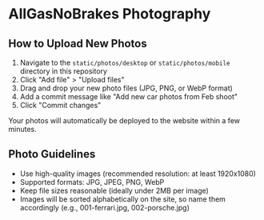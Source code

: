 # AllGasNoBrakes Photography

## How to Upload New Photos

1. Navigate to the `static/photos/desktop` or `static/photos/mobile` directory in this repository
2. Click "Add file" > "Upload files"
3. Drag and drop your new photo files (JPG, PNG, or WebP format)
4. Add a commit message like "Add new car photos from Feb shoot"
5. Click "Commit changes"

Your photos will automatically be deployed to the website within a few minutes.

## Photo Guidelines

- Use high-quality images (recommended resolution: at least 1920x1080)
- Supported formats: JPG, JPEG, PNG, WebP
- Keep file sizes reasonable (ideally under 2MB per image)
- Images will be sorted alphabetically on the site, so name them accordingly (e.g., 001-ferrari.jpg, 002-porsche.jpg)
